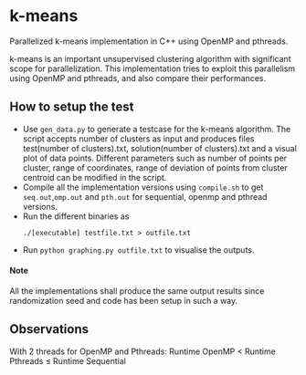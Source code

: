 # k-means

Parallelized k-means implementation in C++ using OpenMP and pthreads. 

k-means is an important unsupervised clustering algorithm with significant scope for parallelization. This implementation tries to exploit this parallelism using OpenMP and pthreads, and also compare their performances.

## How to setup the test
* Use `gen_data.py` to generate a testcase for the k-means algorithm. The script accepts number of clusters as input and produces files test(number of clusters).txt, solution(number of clusters).txt and a visual plot of data points.
	Different parameters such as number of points per cluster, range of coordinates, range of deviation of points from cluster centroid can be modified in the script.
* Compile all the implementation versions using `compile.sh` to get `seq.out`,`omp.out` and `pth.out` for sequential, openmp and pthread versions.
* Run the different binaries as
	```
	./[executable] testfile.txt > outfile.txt
	```
* Run `python graphing.py outfile.txt` to visualise the outputs.

#### Note
All the implementations shall produce the same output results since randomization seed and code has been setup in such a way.

## Observations
With 2 threads for OpenMP and Pthreads:
Runtime OpenMP < Runtime Pthreads ≤	Runtime Sequential